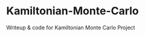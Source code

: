 Kamiltonian-Monte-Carlo
=======================

Writeup &amp; code for Kamiltonian Monte Carlo Project
